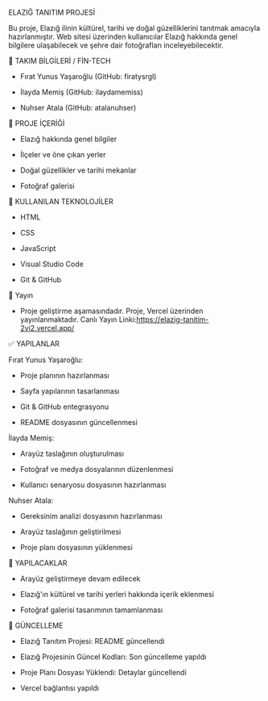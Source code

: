 ELAZIĞ TANITIM PROJESİ

Bu proje, Elazığ ilinin kültürel, tarihi ve doğal güzelliklerini tanıtmak amacıyla hazırlanmıştır. Web sitesi üzerinden kullanıcılar Elazığ hakkında genel bilgilere ulaşabilecek ve şehre dair fotoğrafları inceleyebilecektir.

👥 TAKIM BİLGİLERİ / FİN-TECH

+ Fırat Yunus Yaşaroğlu (GitHub: firatysrgl)

+ İlayda Memiş (GitHub: ilaydamemiss)

+ Nuhser Atala (GitHub: atalanuhser)

📁 PROJE İÇERİĞİ

+ Elazığ hakkında genel bilgiler

+ İlçeler ve öne çıkan yerler

+ Doğal güzellikler ve tarihi mekanlar

+ Fotoğraf galerisi

🔧 KULLANILAN TEKNOLOJİLER

+ HTML

+ CSS

+ JavaScript

+ Visual Studio Code

+ Git & GitHub

🚀 Yayın

+ Proje geliştirme aşamasındadır. Proje, Vercel üzerinden yayınlanmaktadır. Canlı Yayın Linki:https://elazig-tanitim-2vi2.vercel.app/

✅ YAPILANLAR

Fırat Yunus Yaşaroğlu:

+ Proje planının hazırlanması

+ Sayfa yapılarının tasarlanması

+ Git & GitHub entegrasyonu

+ README dosyasının güncellenmesi

İlayda Memiş:

+ Arayüz taslağının oluşturulması

+ Fotoğraf ve medya dosyalarının düzenlenmesi

+ Kullanıcı senaryosu dosyasının hazırlanması

Nuhser Atala:

+ Gereksinim analizi dosyasının hazırlanması

+ Arayüz taslağının geliştirilmesi

+ Proje planı dosyasının yüklenmesi

🔨 YAPILACAKLAR

+ Arayüz geliştirmeye devam edilecek

+ Elazığ'ın kültürel ve tarihi yerleri hakkında içerik eklenmesi

+ Fotoğraf galerisi tasarımının tamamlanması


📅 GÜNCELLEME 

+ Elazığ Tanıtım Projesi: README güncellendi

+ Elazığ Projesinin Güncel Kodları: Son güncelleme yapıldı

+ Proje Planı Dosyası Yüklendi: Detaylar güncellendi

+ Vercel bağlantısı yapıldı